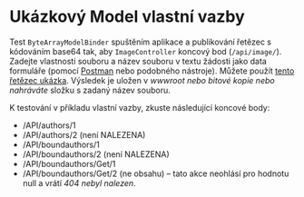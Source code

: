# <a name="custom-model-binding-demo"></a>Ukázkový Model vlastní vazby

Test `ByteArrayModelBinder` spuštěním aplikace a publikování řetězec s kódováním base64 tak, aby `ImageController` koncový bod (`/api/image/`). Zadejte vlastnosti souboru a název souboru v textu žádosti jako data formuláře (pomocí [Postman](https://www.getpostman.com/) nebo podobného nástroje). Můžete použít [tento řetězec ukázka](Base64String.txt). Výsledek je uložen v *wwwroot nebo bitové kopie nebo nahráváte* složku s zadaný název souboru.

K testování v příkladu vlastní vazby, zkuste následující koncové body:

* /API/authors/1
* /API/authors/2 (není NALEZENA)
* /API/boundauthors/1
* /API/boundauthors/2 (není NALEZENA)
* /API/boundauthors/Get/1
* /API/boundauthors/Get/2 (ne obsahu) &ndash; tato akce neohlásí pro hodnotu null a vrátí *404 nebyl nalezen*.
